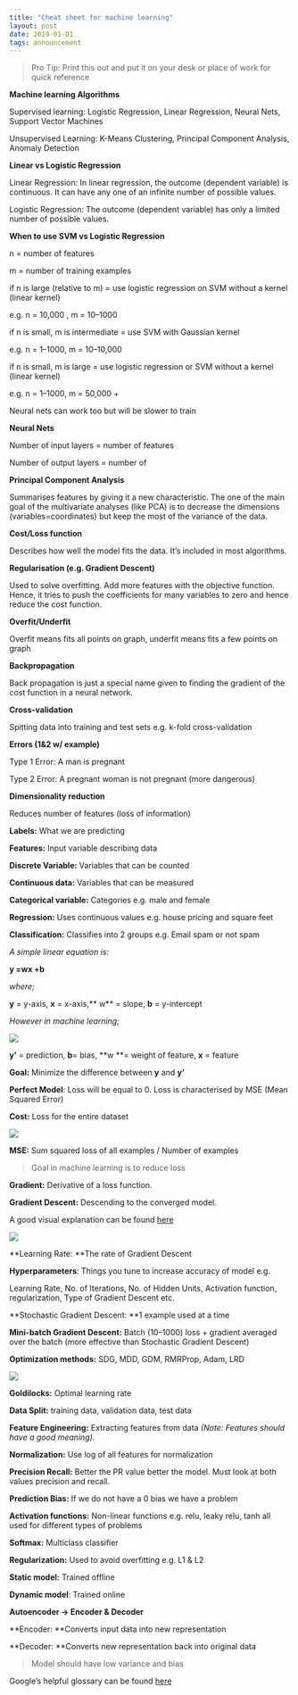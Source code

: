 ```yaml
---
title: "Cheat sheet for machine learning"
layout: post
date: 2019-01-01
tags: announcement
---
```



> Pro Tip: Print this out and put it on your desk or place of work for quick
> reference

**Machine learning Algorithms**

Supervised learning: Logistic Regression, Linear Regression, Neural Nets,
Support Vector Machines

Unsupervised Learning: K-Means Clustering, Principal Component Analysis, Anomaly
Detection

**Linear vs Logistic Regression**

Linear Regression: In linear regression, the outcome (dependent variable) is
continuous. It can have any one of an infinite number of possible values.

Logistic Regression: The outcome (dependent variable) has only a limited number
of possible values.

**When to use SVM vs Logistic Regression**

n = number of features

m = number of training examples

if n is large (relative to m) = use logistic regression on SVM without a kernel
(linear kernel)

e.g. n = 10,000 , m = 10–1000

if n is small, m is intermediate = use SVM with Gaussian kernel

e.g. n = 1–1000, m = 10–10,000

if n is small, m is large = use logistic regression or SVM without a kernel
(linear kernel)

e.g. n = 1–1000, m = 50,000 +

Neural nets can work too but will be slower to train

**Neural Nets**

Number of input layers = number of features

Number of output layers = number of

**Principal Component Analysis**

Summarises features by giving it a new characteristic. The one of the main goal
of the multivariate analyses (like PCA) is to decrease the dimensions
(variables=coordinates) but keep the most of the variance of the data.

**Cost/Loss function**

Describes how well the model fits the data. It’s included in most algorithms.

**Regularisation (e.g. Gradient Descent)**

Used to solve overfitting. Add more features with the objective function. Hence,
it tries to push the coefficients for many variables to zero and hence reduce
the cost function.

**Overfit/Underfit**

Overfit means fits all points on graph, underfit means fits a few points on
graph

**Backpropagation**

Back propagation is just a special name given to finding the gradient of the
cost function in a neural network.

**Cross-validation**

Spitting data into training and test sets e.g. k-fold cross-validation

**Errors (1&2 w/ example)**

Type 1 Error: A man is pregnant

Type 2 Error: A pregnant woman is not pregnant (more dangerous)

**Dimensionality reduction**

Reduces number of features (loss of information)

**Labels:** What we are predicting

**Features:** Input variable describing data

**Discrete Variable:** Variables that can be counted

**Continuous data:** Variables that can be measured

**Categorical variable:** Categories e.g. male and female

**Regression:** Uses continuous values e.g. house pricing and square feet

**Classification:** Classifies into 2 groups e.g. Email spam or not spam

*A simple linear equation is:*

**y =wx +b**

*where;*

**y** = y-axis, **x** = x-axis,** w** = slope, **b** = y-intercept

*However in machine learning;*

![](https://cdn-images-1.medium.com/max/800/1*V1mNUbnpA7thNIUCHJNpuA.png)

**y’** = prediction, **b**= bias, **w **= weight of feature, **x** = feature

**Goal:** Minimize the difference between **y** and **y’**

**Perfect Model**: Loss will be equal to 0. Loss is characterised by MSE (Mean
Squared Error)

**Cost:** Loss for the entire dataset

![](https://cdn-images-1.medium.com/max/800/1*-_6OfSJ2qgNSzxrdmfZKMQ.png)

**MSE:** Sum squared loss of all examples / Number of examples

> Goal in machine learning is to reduce loss

**Gradient:** Derivative of a loss function.

**Gradient Descent:** Descending to the converged model.

A good visual explanation can be found
[here](https://google-developers.appspot.com/machine-learning/crash-course/backprop-scroll/)

![](https://cdn-images-1.medium.com/max/800/1*ZmzSnV6xluGa42wtU7KYVA.gif)

**Learning Rate: **The rate of Gradient Descent

**Hyperparameters**: Things you tune to increase accuracy of model e.g.

Learning Rate, No. of Iterations, No. of Hidden Units, Activation function,
regularization, Type of Gradient Descent etc.

**Stochastic Gradient Descent: **1 example used at a time

**Mini-batch Gradient Descent:** Batch (10–1000) loss + gradient averaged over
the batch (more effective than Stochastic Gradient Descent)

**Optimization methods:** SDG, MDD, GDM, RMRProp, Adam, LRD

![](https://cdn-images-1.medium.com/max/800/1*SjtKOauOXFVjWRR7iCtHiA.gif)

**Goldilocks:** Optimal learning rate

**Data Split:** training data, validation data, test data

**Feature Engineering:** Extracting features from data *(Note: Features should
have a good meaning)*.

**Normalization:** Use log of all features for normalization

**Precision Recall:** Better the PR value better the model. Must look at both
values precision and recall.

**Prediction Bias:** If we do not have a 0 bias we have a problem

**Activation functions:** Non-linear functions e.g. relu, leaky relu, tanh all
used for different types of problems

**Softmax:** Multiclass classifier

**Regularization:** Used to avoid overfitting e.g. L1 & L2

**Static model:** Trained offline

**Dynamic model**: Trained online

**Autoencoder -> Encoder & Decoder**

**Encoder: **Converts input data into new representation

**Decoder: **Converts new representation back into original data

> Model should have low variance and bias

Google’s helpful glossary can be found
[here](https://developers.google.com/machine-learning/crash-course/glossary)
